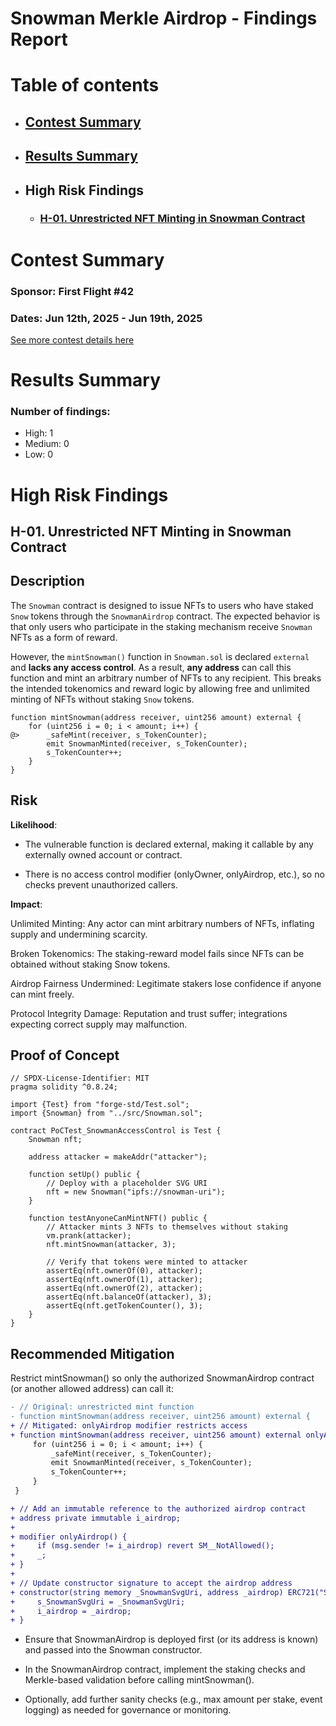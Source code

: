 # Snowman Merkle Airdrop - Findings Report

# Table of contents
- ## [Contest Summary](#contest-summary)
- ## [Results Summary](#results-summary)
- ## High Risk Findings
    - ### [H-01. Unrestricted NFT Minting in Snowman Contract](#H-01)




# <a id='contest-summary'></a>Contest Summary

### Sponsor: First Flight #42

### Dates: Jun 12th, 2025 - Jun 19th, 2025

[See more contest details here](https://codehawks.cyfrin.io/c/2025-06-snowman-merkle-airdrop)

# <a id='results-summary'></a>Results Summary

### Number of findings:
- High: 1
- Medium: 0
- Low: 0


# High Risk Findings

## <a id='H-01'></a>H-01. Unrestricted NFT Minting in Snowman Contract            



## Description

The `Snowman` contract is designed to issue NFTs to users who have staked `Snow` tokens through the `SnowmanAirdrop` contract. The expected behavior is that only users who participate in the staking mechanism receive `Snowman` NFTs as a form of reward.

However, the `mintSnowman()` function in `Snowman.sol` is declared `external` and **lacks any access control**. As a result, **any address** can call this function and mint an arbitrary number of NFTs to any recipient. This breaks the intended tokenomics and reward logic by allowing free and unlimited minting of NFTs without staking `Snow` tokens.

```solidity
function mintSnowman(address receiver, uint256 amount) external {
    for (uint256 i = 0; i < amount; i++) {
@>      _safeMint(receiver, s_TokenCounter);
        emit SnowmanMinted(receiver, s_TokenCounter);
        s_TokenCounter++;
    }
}
```

## Risk

**Likelihood**:

* The vulnerable function is declared external, making it callable by any externally owned account or contract.

* There is no access control modifier (onlyOwner, onlyAirdrop, etc.), so no checks prevent unauthorized callers.

**Impact**:

Unlimited Minting: Any actor can mint arbitrary numbers of NFTs, inflating supply and undermining scarcity.

Broken Tokenomics: The staking-reward model fails since NFTs can be obtained without staking Snow tokens.

Airdrop Fairness Undermined: Legitimate stakers lose confidence if anyone can mint freely.

Protocol Integrity Damage: Reputation and trust suffer; integrations expecting correct supply may malfunction.

## Proof of Concept

```solidity
// SPDX-License-Identifier: MIT
pragma solidity ^0.8.24;

import {Test} from "forge-std/Test.sol";
import {Snowman} from "../src/Snowman.sol";

contract PoCTest_SnowmanAccessControl is Test {
    Snowman nft;

    address attacker = makeAddr("attacker");

    function setUp() public {
        // Deploy with a placeholder SVG URI
        nft = new Snowman("ipfs://snowman-uri");
    }

    function testAnyoneCanMintNFT() public {
        // Attacker mints 3 NFTs to themselves without staking
        vm.prank(attacker);
        nft.mintSnowman(attacker, 3);

        // Verify that tokens were minted to attacker
        assertEq(nft.ownerOf(0), attacker);
        assertEq(nft.ownerOf(1), attacker);
        assertEq(nft.ownerOf(2), attacker);
        assertEq(nft.balanceOf(attacker), 3);
        assertEq(nft.getTokenCounter(), 3);
    }
}
```

## Recommended Mitigation

Restrict mintSnowman() so only the authorized SnowmanAirdrop contract (or another allowed address) can call it:

```diff
- // Original: unrestricted mint function
- function mintSnowman(address receiver, uint256 amount) external {
+ // Mitigated: onlyAirdrop modifier restricts access
+ function mintSnowman(address receiver, uint256 amount) external onlyAirdrop {
     for (uint256 i = 0; i < amount; i++) {
         _safeMint(receiver, s_TokenCounter);
         emit SnowmanMinted(receiver, s_TokenCounter);
         s_TokenCounter++;
     }
 }

+ // Add an immutable reference to the authorized airdrop contract
+ address private immutable i_airdrop;
+
+ modifier onlyAirdrop() {
+     if (msg.sender != i_airdrop) revert SM__NotAllowed();
+     _;
+ }
+
+ // Update constructor signature to accept the airdrop address
+ constructor(string memory _SnowmanSvgUri, address _airdrop) ERC721("Snowman Airdrop", "SNOWMAN") {
+     s_SnowmanSvgUri = _SnowmanSvgUri;
+     i_airdrop = _airdrop;
+ }

```

* Ensure that SnowmanAirdrop is deployed first (or its address is known) and passed into the Snowman constructor.

* In the SnowmanAirdrop contract, implement the staking checks and Merkle-based validation before calling mintSnowman().

* Optionally, add further sanity checks (e.g., max amount per stake, event logging) as needed for governance or monitoring.

    





